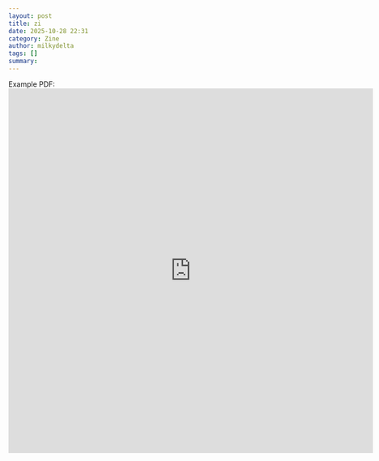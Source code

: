 ```yaml
---
layout: post
title: zi
date: 2025-10-28 22:31
category: Zine
author: milkydelta
tags: []
summary: 
---
```


Example PDF:
<embed src="https://mozilla.github.io/pdf.js/web/compressed.tracemonkey-pldi-09.pdf" type="application/pdf" width="720px" height="720px">